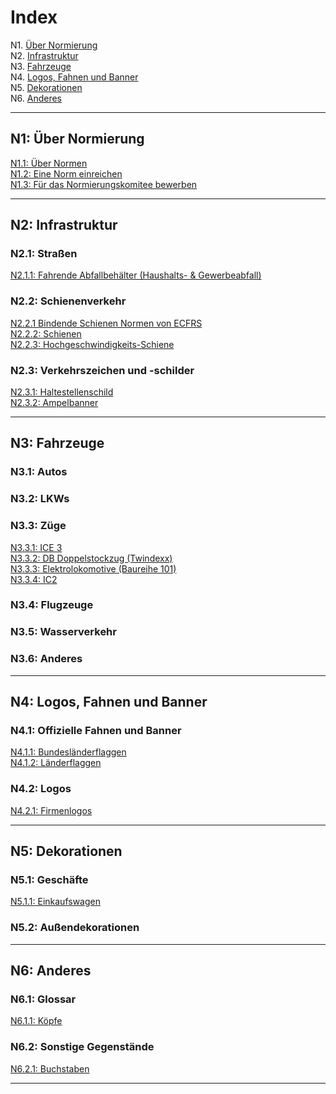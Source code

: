 # Index

N1. [Über Normierung](#n1)  
N2. [Infrastruktur](#n2)  
N3. [Fahrzeuge](#n3)  
N4. [Logos, Fahnen und Banner](#n4)  
N5. [Dekorationen](#n5)  
N6. [Anderes](#n6)

***

## N1: Über Normierung

[N1.1: Über Normen](/BTEN/DE/N1/1)  
[N1.2: Eine Norm einreichen](/BTEN/DE/N1/2)  
[N1.3: Für das Normierungskomitee bewerben](/BTEN/DE/N1/3)

***

## N2: Infrastruktur
### N2.1: Straßen
[N2.1.1: Fahrende Abfallbehälter (Haushalts- & Gewerbeabfall)](/BTEN/DE/N2/1/1)  
### N2.2: Schienenverkehr
[N2.2.1 Bindende Schienen Normen von ECFRS](/BTEN/DE/N2/2/1)     
[N2.2.2: Schienen](/BTEN/DE/N2/2/2)     
[N2.2.3: Hochgeschwindigkeits-Schiene](/BTEN/DE/N2/2/3)      
### N2.3: Verkehrszeichen und -schilder
[N2.3.1: Haltestellenschild](/BTEN/DE/N2/3/1)  
[N2.3.2: Ampelbanner](/BTEN/DE/N2/3/2)

***

## N3: Fahrzeuge
### N3.1: Autos
### N3.2: LKWs
### N3.3: Züge
[N3.3.1: ICE 3](/BTEN/DE/N3/3/1)    
[N3.3.2: DB Doppelstockzug (Twindexx)](/BTEN/main/404.md)    
[N3.3.3: Elektrolokomotive (Baureihe 101)](/BTEN/main/404.md)    
[N3.3.4: IC2](/BTEN/DE/N3/3/4)
### N3.4: Flugzeuge
### N3.5: Wasserverkehr
### N3.6: Anderes

***

## N4: Logos, Fahnen und Banner
### N4.1: Offizielle Fahnen und Banner
[N4.1.1: Bundesländerflaggen](/BTEN/DE/N4/1/1)  
[N4.1.2: Länderflaggen](/BTEN/DE/N4/1/2)
### N4.2: Logos
[N4.2.1: Firmenlogos](/BTEN/DE/N4/2/1)

***

## N5: Dekorationen
### N5.1: Geschäfte
[N5.1.1: Einkaufswagen](/BTEN/DE/N5/1/1)
### N5.2: Außendekorationen

***

## N6: Anderes
### N6.1: Glossar
[N6.1.1: Köpfe](/BTEN/DE/N6/1/1)

### N6.2: Sonstige Gegenstände
[N6.2.1: Buchstaben](/BTEN/DE/N6/2/1)

***
